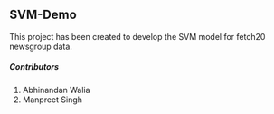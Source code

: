 ## SVM-Demo
This project has been created to develop the SVM model for fetch20 newsgroup data.

##### Contributors
1. Abhinandan Walia
2. Manpreet Singh
